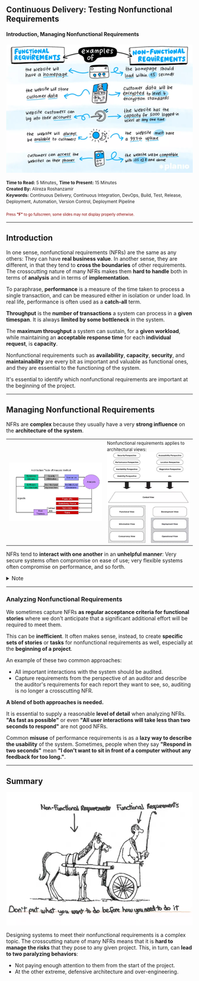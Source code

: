 ## Continuous Delivery: Testing Nonfunctional Requirements
#### Introduction, Managing Nonfunctional Requirements

<img src="assets/frs-vs-nfrs.webp" width="600"/>

<small><strong>Time to Read:</strong> 5 Minutes</small>, <small><strong>Time to Present:</strong> 15 Minutes</small>
<br>
<small><strong>Created By:</strong> Alireza Roshanzamir</small>
<br>
<small><strong>Keywords:</strong> Continuous Delivery, Continuous Integration, DevOps, Build, Test, Release, Deployment, Automation, Version Control, Deployment Pipeline</small>
<br><br>
<small style="color: darkred"><small>Press **"F"** to go fullscreen; some slides may not display properly otherwise.</small></small>

---
## Introduction
In one sense, nonfunctional requirements (NFRs) are the same as any others: They can have **real business value**. In another sense, they are different, in that they tend to **cross the boundaries** of other requirements. The crosscutting nature of many NFRs makes them **hard to handle** both in terms of **analysis** and in terms of **implementation**.

To paraphrase, **performance** is a measure of the time taken to process a single transaction, and can be measured either in isolation or under load. In real life, performance is often used as a **catch-all** term.<!-- .element class="fragment fade-in-paragraph" -->

**Throughput** is the **number of transactions** a system can process in a **given timespan**. It is always **limited by some bottleneck** in the system.  <!-- .element class="fragment fade-in-paragraph" -->

The **maximum throughput** a system can sustain, for a **given workload**, while maintaining an **acceptable response time** for each **individual request**, is **capacity**.  <!-- .element class="fragment fade-in-paragraph" -->

Nonfunctional requirements such as **availability**, **capacity**, **security**, and **maintainability** are every bit as important and valuable as functional ones, and they are essential to the functioning of the system.  <!-- .element class="fragment fade-in-paragraph" -->

It's essential to identify which nonfunctional requirements are important at the beginning of the project.  <!-- .element class="fragment fade-in-paragraph" -->

---
## Managing Nonfunctional Requirements
NFRs are **complex** because they usually have a very **strong influence** on the **architecture of the system**.

<table>
    <tr>
        <td><img src="assets/atam.webp" width="550"></td>
        <td>
            <small>Nonfunctional requirements applies to architectural views:</small>
            <br>
            <img src="assets/viewpoints-and-perspectives.webp" width="400">
        </td>
    </tr>
</table>

NFRs tend to **interact with one another** in an **unhelpful manner**: Very secure systems often compromise on ease of use; very flexible systems often compromise on performance, and so forth.  <!-- .element class="fragment fade-in-paragraph" -->

<details>
    <summary>Note</summary>
    Perspectives:
    <ul>
        <li>
            Security: The ability of the system to reliably control, monitor, and audit who can perform what actions on which resources and the ability to detect and recover from security breaches.
        </li>
        <li>
            Performance and Scalability: The ability of the system to predictably execute within its mandated performance profile and to handle increased processing volumes in the future if required.
        </li>
        <li>
            Availability and Resilience: The ability of the system to be fully or partly operational as and when required and to effectively handle failures that could affect system availability.
        </li>
        <li>
            Evolution: The ability of the system to be flexible in the face of the inevitable change that all systems experience after deployment, balanced against the costs ofproviding such flexibility.
        </li>
        <li>
            Accessibility: The ability of the system to be used by people with disabilities.
        </li>
        <li>
            Development, Resource: The ability of the system to be designed, built, deployed, and operated within known constraints related to people, budget, time, and materials.
        </li>
        <li>
            Internationalization: The ability of the system to be independent from any particular language, country, or cultural group.
        </li>
        <li>
            Location: The ability of the system to overcome problems brought about by the absolute location of its elements and the distances between them.
        </li>
        <li>
            Regulation: The ability of the system to conform to local and international laws, quasilegal regulations, company policies, and other rules and standards.
        </li>
        <li>
            Usability: The ease with which people who interact with the system can work effectively.
        </li>
    </ul>
</details>

------
### Analyzing Nonfunctional Requirements
We sometimes capture NFRs **as regular acceptance criteria for functional stories** where we don't anticipate that a significant additional effort will be required to meet them.

This can be **inefficient**. It often makes sense, instead, to create **specific sets of stories** or **tasks** for nonfunctional requirements as well, especially at the **beginning of a project**.  <!-- .element class="fragment fade-in-paragraph" -->

An example of these two common approaches:  <!-- .element class="fragment fade-in-with-next" -->
- All important interactions with the system should be audited.
- Capture requirements from the perspective of an auditor and describe the auditor's requirements for each report they want to see, so, auditing is no longer a crosscutting NFR.

**A blend of both approaches is needed.**  <!-- .element class="fragment fade-in-paragraph" -->

It is essential to supply a reasonable **level of detail** when analyzing NFRs. **"As fast as possible"** or even **"All user interactions will take less than two seconds to respond"** are not good NFRs.  <!-- .element class="fragment fade-in-paragraph" -->

Common **misuse** of performance requirements is as a **lazy way to describe the usability** of the system. Sometimes, people when they say **"Respond in two seconds"** mean **"I don't want to sit in front of a computer without any feedback for too long."**.  <!-- .element class="fragment fade-in-paragraph" -->

---
## Summary
<img src="assets/dont-put-nfrs-behind.webp" class="fragment start">

Designing systems to meet their nonfunctional requirements is a complex topic. The crosscutting nature of many NFRs means that it is **hard to manage the risks** that they pose to any given project. This, in turn, can **lead to two paralyzing behaviors**:  <!-- .element: class="fragment fade-in-with-next" -->
- Not paying enough attention to them from the start of the project.  <!-- .element class="fragment highlight-current-blue" -->
- At the other extreme, defensive architecture and over-engineering.  <!-- .element class="fragment highlight-current-blue" -->

